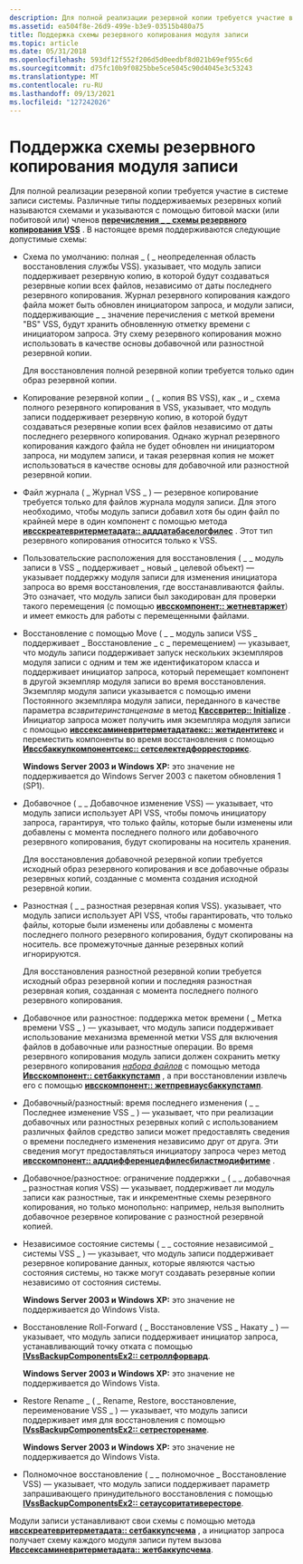 ```yaml
---
description: Для полной реализации резервной копии требуется участие в системе записи системы.
ms.assetid: ea504f8e-26d9-499e-b3e9-03515b480a75
title: Поддержка схемы резервного копирования модуля записи
ms.topic: article
ms.date: 05/31/2018
ms.openlocfilehash: 593df12f552f206d5d0eedbf8d021b69ef955c6d
ms.sourcegitcommit: d75fc10b9f0825bbe5ce5045c90d4045e3c53243
ms.translationtype: MT
ms.contentlocale: ru-RU
ms.lasthandoff: 09/13/2021
ms.locfileid: "127242026"
---
```

# <a name="writer-backup-schema-support"></a>Поддержка схемы резервного копирования модуля записи

Для полной реализации резервной копии требуется участие в системе записи системы. Различные типы поддерживаемых резервных копий называются схемами и указываются с помощью битовой маски (или побитовой или) членов [**перечисления \_ \_ схемы резервного копирования VSS**](/windows/desktop/api/Vss/ne-vss-vss_backup_schema) . В настоящее время поддерживаются следующие допустимые схемы:

-   Схема по умолчанию: полная \_ ( \_ неопределенная область восстановления службы VSS). указывает, что модуль записи поддерживает резервную копию, в которой будут создаваться резервные копии всех файлов, независимо от даты последнего резервного копирования. Журнал резервного копирования каждого файла может быть обновлен инициатором запроса, и модули записи, поддерживающие \_ \_ значение перечисления с меткой времени "BS" VSS, будут хранить обновленную отметку времени с инициатором запроса. Эту схему резервного копирования можно использовать в качестве основы добавочной или разностной резервной копии.

    Для восстановления полной резервной копии требуется только один образ резервной копии.

-   Копирование резервной копии \_ ( \_ копия BS VSS), как \_ и \_ схема полного резервного копирования в VSS, указывает, что модуль записи поддерживает резервную копию, в которой будут создаваться резервные копии всех файлов независимо от даты последнего резервного копирования. Однако журнал резервного копирования каждого файла не будет обновлен ни инициатором запроса, ни модулем записи, и такая резервная копия не может использоваться в качестве основы для добавочной или разностной резервной копии.
-   Файл журнала ( \_ Журнал VSS \_ ) — резервное копирование требуется только для файлов журнала модуля записи. Для этого необходимо, чтобы модуль записи добавил хотя бы один файл по крайней мере в один компонент с помощью метода [**ивсскреатевритерметадата:: адддатабаселогфилес**](/windows/desktop/api/VsWriter/nf-vswriter-ivsscreatewritermetadata-adddatabaselogfiles) . Этот тип резервного копирования относится только к VSS.
-   Пользовательские расположения для восстановления ( \_ \_ модуль записи в VSS \_ поддерживает \_ новый \_ целевой объект) — указывает поддержку модуля записи для изменения инициатора запроса во время восстановления, где восстанавливаются файлы. Это означает, что модуль записи был закодирован для проверки такого перемещения (с помощью [**ивсскомпонент:: жетневтаржет**](/windows/desktop/api/VsWriter/nf-vswriter-ivsscomponent-getnewtarget)) и имеет емкость для работы с перемещенными файлами.
-   Восстановление с помощью Move ( \_ \_ модуль записи VSS \_ поддерживает \_ Восстановление \_ с \_ перемещением) — указывает, что модуль записи поддерживает запуск нескольких экземпляров модуля записи с одним и тем же идентификатором класса и поддерживает инициатор запроса, который перемещает компонент в другой экземпляр модуля записи во время восстановления. Экземпляр модуля записи указывается с помощью имени Постоянного экземпляра модуля записи, переданного в качестве параметра *всзвритеринстанценаме* в метод [**Квссвритер:: Initialize**](/windows/desktop/api/VsWriter/nf-vswriter-cvsswriter-initialize) . Инициатор запроса может получить имя экземпляра модуля записи с помощью [**ивссексаминевритерметадатаекс:: жетидентитекс**](/windows/desktop/api/VsBackup/nf-vsbackup-ivssexaminewritermetadataex-getidentityex) и переместить компоненты во время восстановления с помощью [**Ивссбаккупкомпонентсекс:: сетселектедфорресторикс**](/windows/desktop/api/VsBackup/nf-vsbackup-ivssbackupcomponentsex-setselectedforrestoreex).

    **Windows Server 2003 и Windows XP:** это значение не поддерживается до Windows Server 2003 с пакетом обновления 1 (SP1).

-   Добавочное ( \_ \_ Добавочное изменение VSS) — указывает, что модуль записи использует API VSS, чтобы помочь инициатору запроса, гарантируя, что только файлы, которые были изменены или добавлены с момента последнего полного или добавочного резервного копирования, будут скопированы на носитель хранения.

    Для восстановления добавочной резервной копии требуется исходный образ резервного копирования и все добавочные образы резервных копий, созданные с момента создания исходной резервной копии.

-   Разностная ( \_ \_ разностная резервная копия VSS). указывает, что модуль записи использует API VSS, чтобы гарантировать, что только файлы, которые были изменены или добавлены с момента последнего полного резервного копирования, будут скопированы на носитель. все промежуточные данные резервных копий игнорируются.

    Для восстановления разностной резервной копии требуется исходный образ резервной копии и последняя разностная резервная копия, созданная с момента последнего полного резервного копирования.

-   Добавочное или разностное: поддержка меток времени ( \_ Метка времени VSS \_ ) — указывает, что модуль записи поддерживает использование механизма временной метки VSS для включения файлов в добавочные или разностные операции. Во время резервного копирования модуль записи должен сохранить метку резервного копирования [*набора файлов*](vssgloss-f.md) с помощью метода [**Ивсскомпонент:: сетбаккупстамп**](/windows/desktop/api/VsWriter/nf-vswriter-ivsscomponent-setbackupstamp) , а при восстановлении извлечь его с помощью [**ивсскомпонент:: жетпревиаусбаккупстамп**](/windows/desktop/api/VsWriter/nf-vswriter-ivsscomponent-getpreviousbackupstamp).
-   Добавочный/разностный: время последнего изменения ( \_ \_ Последнее изменение VSS \_ ) — указывает, что при реализации добавочных или разностных резервных копий с использованием различных файлов средство записи может предоставлять сведения о времени последнего изменения независимо друг от друга. Эти сведения могут предоставляться инициатору запроса через метод [**ивсскомпонент:: адддифференцедфилесбиластмодифитиме**](/windows/desktop/api/VsWriter/nf-vswriter-ivsscomponent-adddifferencedfilesbylastmodifytime) .
-   Добавочное/разностное: ограничение поддержки \_ ( \_ \_ добавочная \_ разностная копия VSS) — указывает, поддерживает ли модуль записи как разностные, так и инкрементные схемы резервного копирования, но только монопольно: например, нельзя выполнить добавочное резервное копирование с разностной резервной копией.
-   Независимое состояние системы ( \_ \_ состояние независимой \_ системы VSS \_ ) — указывает, что модуль записи поддерживает резервное копирование данных, которые являются частью состояния системы, но также могут создавать резервные копии независимо от состояния системы.

    **Windows Server 2003 и Windows XP:** это значение не поддерживается до Windows Vista.

-   Восстановление Roll-Forward ( \_ Восстановление VSS \_ Накату \_ ) — указывает, что модуль записи поддерживает инициатор запроса, устанавливающий точку отката с помощью [**IVssBackupComponentsEx2:: сетроллфорвард**](/windows/desktop/api/VsBackup/nf-vsbackup-ivssbackupcomponentsex2-setrollforward).

    **Windows Server 2003 и Windows XP:** это значение не поддерживается до Windows Vista.

-   Restore Rename \_ ( \_ Rename, Restore, восстановление, переименование VSS \_ ) — указывает, что модуль записи поддерживает имя для восстановления с помощью [**IVssBackupComponentsEx2:: сетресторенаме**](/windows/desktop/api/VsBackup/nf-vsbackup-ivssbackupcomponentsex2-setrestorename).

    **Windows Server 2003 и Windows XP:** это значение не поддерживается до Windows Vista.

-   Полномочное восстановление ( \_ \_ полномочное \_ Восстановление VSS) — указывает, что модуль записи поддерживает параметр запрашивающего принудительного восстановления с помощью [**IVssBackupComponentsEx2:: сетаусоритативересторе**](/windows/desktop/api/VsBackup/nf-vsbackup-ivssbackupcomponentsex2-setauthoritativerestore).

Модули записи устанавливают свои схемы с помощью метода [**ивсскреатевритерметадата:: сетбаккупсчема**](/windows/desktop/api/VsWriter/nf-vswriter-ivsscreatewritermetadata-setbackupschema) , а инициатор запроса получает схему каждого модуля записи путем вызова [**Ивссексаминевритерметадата:: жетбаккупсчема**](/windows/desktop/api/VsBackup/nf-vsbackup-ivssexaminewritermetadata-getbackupschema).

 

 



